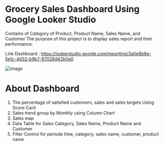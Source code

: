 # Grocery Sales Dashboard Using Google Looker Studio
Contains of Category of Product, Product Name, Sales Name, and Customer
The purpose of this project is to display sales report and their performance.

Link Dashboard : https://lookerstudio.google.com/reporting/3a0e8b8e-5e1c-4d32-b9b7-87028d42b0a0

![image](https://github.com/user-attachments/assets/c0af7827-577a-4cb0-8c72-29aa86bec4f8)

# About Dashboard
1.  The percentage of satisfied customers, sales and sales targets Using Score Card
2.  Sales trend group by Monthly using Column Chart
3.  Sales map
4.  Data Table for Sales Category, Sales Name, Product Name and Customer
5.  Filter Control for periode time, category, sales name, customer, product name



